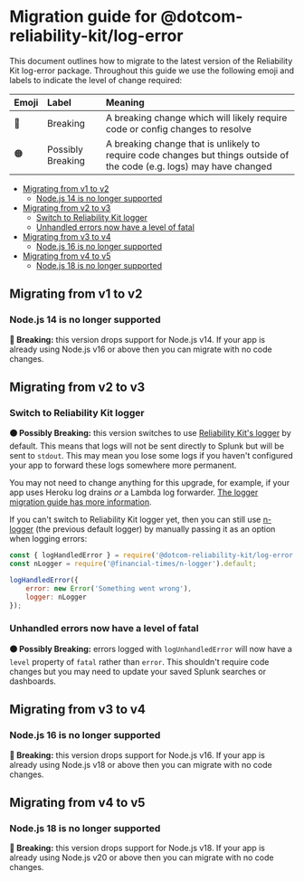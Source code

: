 
# Migration guide for @dotcom-reliability-kit/log-error

This document outlines how to migrate to the latest version of the Reliability Kit log-error package. Throughout this guide we use the following emoji and labels to indicate the level of change required:

Emoji           | Label             | Meaning
----------------|:------------------|:-------
:red_circle:    | Breaking          | A breaking change which will likely require code or config changes to resolve
:orange_circle: | Possibly Breaking | A breaking change that is unlikely to require code changes but things outside of the code (e.g. logs) may have changed

* [Migrating from v1 to v2](#migrating-from-v1-to-v2)
  * [Node.js 14 is no longer supported](#nodejs-14-is-no-longer-supported)
* [Migrating from v2 to v3](#migrating-from-v2-to-v3)
  * [Switch to Reliability Kit logger](#switch-to-reliability-kit-logger)
  * [Unhandled errors now have a level of fatal](#unhandled-errors-now-have-a-level-of-fatal)
* [Migrating from v3 to v4](#migrating-from-v3-to-v4)
  * [Node.js 16 is no longer supported](#nodejs-16-is-no-longer-supported)
* [Migrating from v4 to v5](#migrating-from-v4-to-v5)
  * [Node.js 18 is no longer supported](#nodejs-18-is-no-longer-supported)


## Migrating from v1 to v2

### Node.js 14 is no longer supported

**:red_circle: Breaking:** this version drops support for Node.js v14. If your app is already using Node.js v16 or above then you can migrate with no code changes.


## Migrating from v2 to v3

### Switch to Reliability Kit logger

**:orange_circle: Possibly Breaking:** this version switches to use [Reliability Kit's logger](https://github.com/Financial-Times/dotcom-reliability-kit/tree/main/packages/logger#readme) by default. This means that logs will not be sent directly to Splunk but will be sent to `stdout`. This may mean you lose some logs if you haven't configured your app to forward these logs somewhere more permanent.

You may not need to change anything for this upgrade, for example, if your app uses Heroku log drains _or_ a Lambda log forwarder. [The logger migration guide has more information](https://github.com/Financial-Times/dotcom-reliability-kit/blob/main/packages/logger/docs/migration.md#n-logger-where-logs-get-sent).

If you can't switch to Reliability Kit logger yet, then you can still use [n-logger](https://github.com/Financial-Times/n-logger) (the previous default logger) by manually passing it as an option when logging errors:

```js
const { logHandledError } = require('@dotcom-reliability-kit/log-error');
const nLogger = require('@financial-times/n-logger').default;

logHandledError({
    error: new Error('Something went wrong'),
    logger: nLogger
});
```

### Unhandled errors now have a level of fatal

**:orange_circle: Possibly Breaking:** errors logged with `logUnhandledError` will now have a `level` property of `fatal` rather than `error`. This shouldn't require code changes but you may need to update your saved Splunk searches or dashboards.


## Migrating from v3 to v4

### Node.js 16 is no longer supported

**:red_circle: Breaking:** this version drops support for Node.js v16. If your app is already using Node.js v18 or above then you can migrate with no code changes.


## Migrating from v4 to v5

### Node.js 18 is no longer supported

**:red_circle: Breaking:** this version drops support for Node.js v18. If your app is already using Node.js v20 or above then you can migrate with no code changes.
